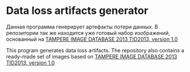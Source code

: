 # Data loss artifacts generator
Данная программа генерирует артефакты потери данных. В репозитории так же находится уже готовый набор изображений, основанный на 
[TAMPERE IMAGE DATABASE 2013 TID2013, version 1.0](http://www.ponomarenko.info/tid2013.htm)

This program generates data loss artifacts. The repository also contains a ready-made set of images based on
[TAMPERE IMAGE DATABASE 2013 TID2013, version 1.0](http://www.ponomarenko.info/tid2013.htm)
